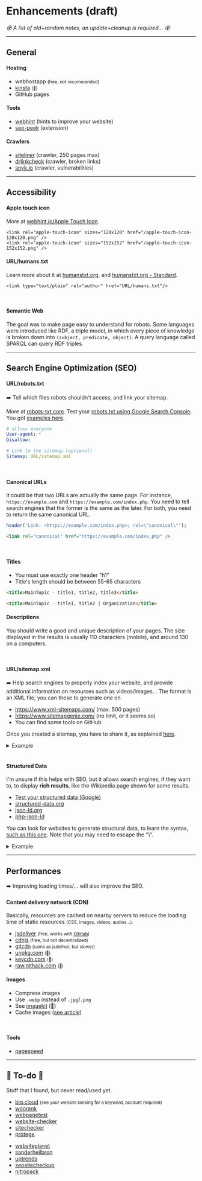 # Enhancements (draft)

*😵 A list of old+random notes, an update+cleanup is required... 😵*

<hr class="sep-both">

## General

<div class="row row-cols-md-2"><div>

#### Hosting

* webhostapp <small>(free, not recommended)</small>
* [kinsta](https://kinsta.com/) <small>(👻)</small>
* GitHub pages
</div><div>

#### Tools

* [webhint](https://webhint.io/) (hints to improve your website)
* [seo-peek](https://www.sanderheilbron.nl/seo-peek) (extension)

#### Crawlers

* [siteliner](https://www.siteliner.com/) (crawler, 250 pages max)
* [drlinkcheck](https://www.drlinkcheck.com/) (crawler, broken links)
* [snyk.io](https://snyk.io/website-scanner/) (crawler, vulnerabilities)
</div></div>

<hr class="sep-both">

## Accessibility

<div class="row row-cols-md-2"><div>

#### Apple touch icon

More at [webhint.io/Apple Touch Icon](https://webhint.io/docs/user-guide/hints/hint-apple-touch-icons/).

```html!
<link rel="apple-touch-icon" sizes="120x120" href="/apple-touch-icon-120x120.png" />
<link rel="apple-touch-icon" sizes="152x152" href="/apple-touch-icon-152x152.png" />
```
</div><div>

#### URL/humans.txt

Learn more about it at [humanstxt.org](https://humanstxt.org/),
and [humanstxt.org - Standard](https://humanstxt.org/Standard.html).

```html!
<link type="text/plain" rel="author" href="URL/humans.txt"/>
```

<br>

#### Semantic Web

The goal was to make page easy to understand for robots. Some languages were introduced like RDF, a triple model, in which every piece of knowledge is broken down into `(subject, predicate, object)`. A query language called SPARQL can query RDF triples.
</div></div>

<hr class="sep-both">

## Search Engine Optimization (SEO)

<div class="row row-cols-md-2 mt-3"><div>

#### URL/robots.txt

➡️ Tell which files robots shouldn't access, and link your sitemap.

More at [robots-txt.com](http://robots-txt.com/). Test your [robots.txt using Google Search Console](http://robots-txt.com/ressources/robots-txt-tester/). You got [examples here](http://robots-txt.com/ressources/).

```yaml
# allows everyone
User-agent: *
Disallow:

# Link to the sitemap (optional)
Sitemap: URL/sitemap.xml
```

<br>

#### Canonical URLs

It could be that two URLs are actually the same page. For instance, `https://example.com` and `https://example.com/index.php`. You need to tell search engines that the former is the same as the later. For both, you need to return the same canonical URL.

```php
header("Link: <https://example.com/index.php>; rel=\"canonical\"");
```

```html
<link rel="canonical" href="https://example.com/index.php" />
```

<br>

#### Titles

* You must use exactly one header "h1"
* Title's length should be between 55-65 characters

```html
<title>MainTopic - title1, title2, title3</title>
```

```html
<title>MainTopic - title1, title2 | Organization</title>
```

</div><div>

#### Descriptions

You should write a good and unique description of your pages. The size displayed in the results is usually 110 characters (mobile), and around 130 on a computers.

<br>

#### URL/sitemap.xml

➡️ Help search engines to properly index your website, and provide additional information on resources such as videos/images... The format is an XML file, you can these to generate one on

* <https://www.xml-sitemaps.com/> (max. 500 pages)
* <https://www.sitemapgenie.com/> (no limit, or it seems so)
* You can find some tools on GitHub

Once you created a sitemap, you have to share it, as explained [here](https://ahrefs.com/blog/submit-website-to-search-engines/).

<details class="details-e">
<summary>Example</summary>

```xml
<?xml version="1.0" encoding="UTF-8" ?>
<urlset xmlns:xsi="http://www.w3.org/2001/XMLSchema-instance"
        xmlns="http://www.sitemaps.org/schemas/sitemap/0.9"
        xsi:schemaLocation="http://www.sitemaps.org/schemas/sitemap/0.9
            https://www.sitemaps.org/schemas/sitemap/0.9/sitemap.xsd">
    <url>
        <loc>https://blog.quentinra.dev/</loc>
        <lastmod>2021-08-27T18:11:59+02:00</lastmod>
        <priority>1.00</priority>
    </url>
</urlset>
```
</details>

<br>

#### Structured Data

I'm unsure if this helps with SEO, but it allows search engines, if they want to, to display **rich results**, like the Wikipedia page shown for some results.

* [Test your structured data (Google)](https://developers.google.com/search/docs/advanced/structured-data)
* [structured-data.org](http://www.structured-data.org/)
* [json-ld.org](https://json-ld.org/)
* [php-json-ld](https://github.com/digitalbazaar/php-json-ld)


You can look for websites to generate structural data, to learn the syntax, [such as this one](https://attrock.com/schema-markup-generator/). Note that you may need to escape the "\\".

<details class="details-e">
<summary>Example</summary>

```html
<script type="application/ld+json">
{
    "@context": "https:\/\/schema.org",
    "@type": "Article",
    "mainEntityOfPage": {
        "@type": "WebPage",
        "@id": "https:\/\/example.com\/"
    },
    "headline": "...",
    "description": "...",
    "author": {
        "@type": "Organization",
        "name": "XXX",
        "url": "https:\/\/example.com\/"
    },
    "publisher": {
        "@type": "Organization",
        "name": "XXX",
        "logo": {
            "@type": "ImageObject",
            "url": "https:\/\/example.com\/assets\/icon64.png",
            "width": "32",
            "height": "32"
        }
    }
}
</script>
```
</details>


</div></div>

<hr class="sep-both">

## Performances

➡️ Improving loading times/... will also improve the SEO.

<div class="row row-cols-md-2"><div>

#### Content delivery network (CDN)

Basically, resources are cached on nearby servers to reduce the loading time of static resources <small>(CSS, images, videos, audios...)</small>.

* [jsdeliver](https://www.jsdelivr.com/) <small>(free, works with [GitHub](https://cdn.jsdelivr.net/gh/user/repo/path/to/file.png))</small>
* [cdnjs](https://cdnjs.com/) <small>(free, but not decentralized)</small>
* [gitcdn](https://github.com/schme16/gitcdn.xyz) <small>(same as jsdeliver, but slower)</small>
* [unpkg.com](https://unpkg.com/) <small>(👻)</small>
* [keycdn.com](https://www.keycdn.com/) <small>(👻)</small>
* [raw.githack.com](https://raw.githack.com/) <small>(👻)</small>
</div><div>

#### Images

* Compress images
* Use `.webp` instead of `.jpg`/`.png`
* See [imagekit](https://imagekit.io/) (👻)
* Cache images ([see article](https://web.dev/http-cache/))

<br>

#### Tools

* [pagespeed](https://pagespeed.web.dev/)
</div></div>

<hr class="sep-both">

## 👻 To-do 👻

Stuff that I found, but never read/used yet.

<div class="row row-cols-md-2"><div>

* [biq.cloud](https://biq.cloud/rank-intelligence/) <small>(see your website ranking for a keyword, account required)</small>
* [woorank](https://www.woorank.com/)
* [webpagetest](https://www.webpagetest.org/)
* [website-checker](https://www.ionos.com/tools/website-checker)
* [sitechecker](https://sitechecker.pro/)
* [protege](https://protege.stanford.edu/)
</div><div>

* [websiteplanet](https://www.websiteplanet.com/webtools/)
* [sanderheilbron](https://www.sanderheilbron.nl/)
* [uptrends](https://www.uptrends.com/tools)
* [seositecheckup](https://seositecheckup.com/tools)
* [nitropack](https://nitropack.io/)
</div></div>